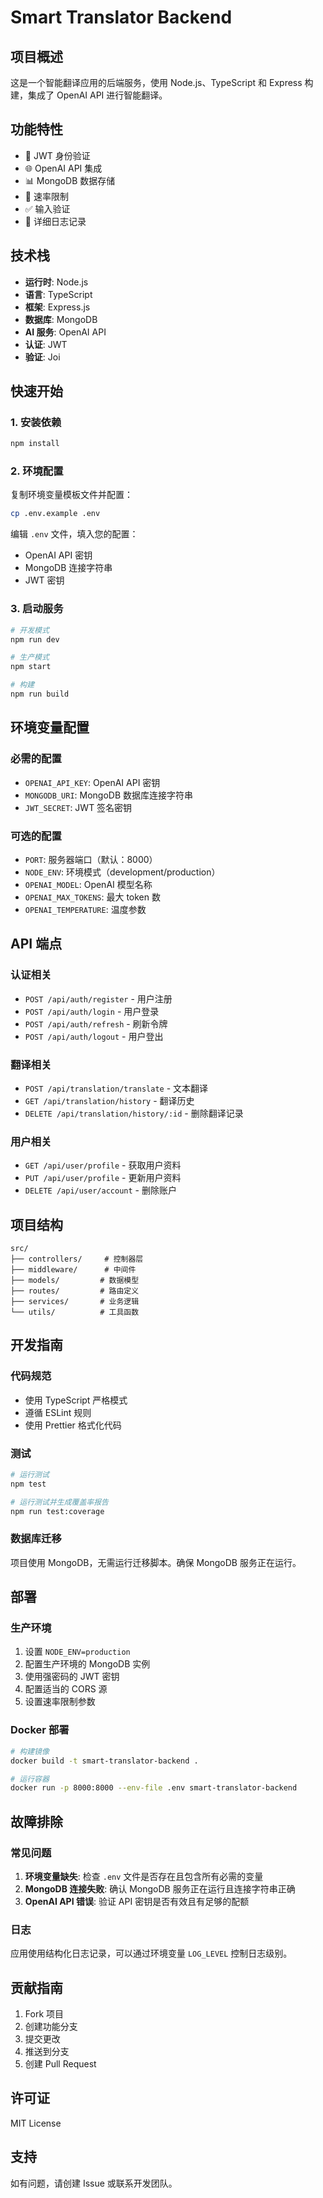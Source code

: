 # Smart Translator Backend

## 项目概述

这是一个智能翻译应用的后端服务，使用 Node.js、TypeScript 和 Express 构建，集成了 OpenAI API 进行智能翻译。

## 功能特性

- 🔐 JWT 身份验证
- 🌐 OpenAI API 集成
- 📊 MongoDB 数据存储
- 🚦 速率限制
- ✅ 输入验证
- 📝 详细日志记录

## 技术栈

- **运行时**: Node.js
- **语言**: TypeScript
- **框架**: Express.js
- **数据库**: MongoDB
- **AI 服务**: OpenAI API
- **认证**: JWT
- **验证**: Joi

## 快速开始

### 1. 安装依赖

```bash
npm install
```

### 2. 环境配置

复制环境变量模板文件并配置：

```bash
cp .env.example .env
```

编辑 `.env` 文件，填入您的配置：

- OpenAI API 密钥
- MongoDB 连接字符串
- JWT 密钥

### 3. 启动服务

```bash
# 开发模式
npm run dev

# 生产模式
npm start

# 构建
npm run build
```

## 环境变量配置

### 必需的配置

- `OPENAI_API_KEY`: OpenAI API 密钥
- `MONGODB_URI`: MongoDB 数据库连接字符串
- `JWT_SECRET`: JWT 签名密钥

### 可选的配置

- `PORT`: 服务器端口（默认：8000）
- `NODE_ENV`: 环境模式（development/production）
- `OPENAI_MODEL`: OpenAI 模型名称
- `OPENAI_MAX_TOKENS`: 最大 token 数
- `OPENAI_TEMPERATURE`: 温度参数

## API 端点

### 认证相关

- `POST /api/auth/register` - 用户注册
- `POST /api/auth/login` - 用户登录
- `POST /api/auth/refresh` - 刷新令牌
- `POST /api/auth/logout` - 用户登出

### 翻译相关

- `POST /api/translation/translate` - 文本翻译
- `GET /api/translation/history` - 翻译历史
- `DELETE /api/translation/history/:id` - 删除翻译记录

### 用户相关

- `GET /api/user/profile` - 获取用户资料
- `PUT /api/user/profile` - 更新用户资料
- `DELETE /api/user/account` - 删除账户

## 项目结构

```
src/
├── controllers/     # 控制器层
├── middleware/      # 中间件
├── models/         # 数据模型
├── routes/         # 路由定义
├── services/       # 业务逻辑
└── utils/          # 工具函数
```

## 开发指南

### 代码规范

- 使用 TypeScript 严格模式
- 遵循 ESLint 规则
- 使用 Prettier 格式化代码

### 测试

```bash
# 运行测试
npm test

# 运行测试并生成覆盖率报告
npm run test:coverage
```

### 数据库迁移

项目使用 MongoDB，无需运行迁移脚本。确保 MongoDB 服务正在运行。

## 部署

### 生产环境

1. 设置 `NODE_ENV=production`
2. 配置生产环境的 MongoDB 实例
3. 使用强密码的 JWT 密钥
4. 配置适当的 CORS 源
5. 设置速率限制参数

### Docker 部署

```bash
# 构建镜像
docker build -t smart-translator-backend .

# 运行容器
docker run -p 8000:8000 --env-file .env smart-translator-backend
```

## 故障排除

### 常见问题

1. **环境变量缺失**: 检查 `.env` 文件是否存在且包含所有必需的变量
2. **MongoDB 连接失败**: 确认 MongoDB 服务正在运行且连接字符串正确
3. **OpenAI API 错误**: 验证 API 密钥是否有效且有足够的配额

### 日志

应用使用结构化日志记录，可以通过环境变量 `LOG_LEVEL` 控制日志级别。

## 贡献指南

1. Fork 项目
2. 创建功能分支
3. 提交更改
4. 推送到分支
5. 创建 Pull Request

## 许可证

MIT License

## 支持

如有问题，请创建 Issue 或联系开发团队。
